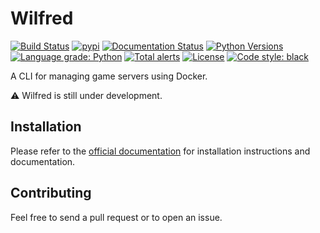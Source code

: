 # Wilfred

[![Build Status](https://travis-ci.com/wilfred-dev/wilfred.svg?branch=master)](https://travis-ci.com/wilfred-dev/wilfred)
[![pypi](https://img.shields.io/pypi/v/wilfred)](https://pypi.org/project/wilfred)
[![Documentation Status](https://readthedocs.org/projects/wilfred/badge/?version=latest)](https://wilfred.readthedocs.io/en/latest/?badge=latest)
[![Python Versions](https://img.shields.io/pypi/pyversions/wilfred)](https://pypi.org/project/wilfred)
[![Language grade: Python](https://img.shields.io/lgtm/grade/python/g/wilfred-dev/wilfred.svg?logo=lgtm&logoWidth=18)](https://lgtm.com/projects/g/wilfred-dev/wilfred/context:python)
[![Total alerts](https://img.shields.io/lgtm/alerts/g/wilfred-dev/wilfred.svg?logo=lgtm&logoWidth=18)](https://lgtm.com/projects/g/wilfred-dev/wilfred/alerts/)
[![License](https://img.shields.io/github/license/wilfred-dev/wilfred?color=6a0dad)](LICENSE)
[![Code style: black](https://img.shields.io/badge/code%20style-black-000000.svg)](https://github.com/psf/black)

A CLI for managing game servers using Docker.

⚠️ Wilfred is still under development.

## Installation

Please refer to the [official documentation](https://wilfred.readthedocs.io/en/latest/?badge=latest) for installation instructions and documentation.

## Contributing

Feel free to send a pull request or to open an issue.
